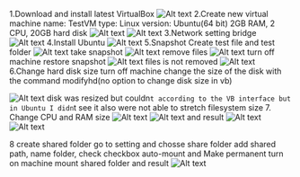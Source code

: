 1.Download and install latest VirtualBox
![Alt text](images/virtual_box_version.png)
2.Create new virtual machine
name: TestVM
type: Linux
version: Ubuntu(64 bit)
2GB RAM, 2 CPU, 20GB hard disk
![Alt text](images/disk_size.png)
![Alt text](images/amount_of_cpu.png)
3.Network setting bridge
![Alt text](images/bridge.png)
4.Install Ubuntu
![Alt text](images/os_version.png)
5.Snapshot
Create test file and test folder
![Alt text](images/test_files_before_snapshot.png)
take snapshot
![Alt text](images/take_snapshot.png)
remove files
![Alt text](images/remove_files_after_snapshot.png)
turn off machine
restore snapshot
![Alt text](images/restore_snapshot.png)
files is not removed
![Alt text](images/restored_state.png)
6.Change hard disk size
turn off machine
change the size of the disk with the command modifyhd(no option to change disk size in vb)

![Alt text](images/disk_resize.png)
disk was resized but couldn`t according to the VB interface but in Ubuntu I didn`t see it
also were not able to stretch filesystem size
7. Change CPU and RAM size
![Alt text](images/change_CPU.png)
![Alt text](images/change_RAM.png)
and result
![Alt text](images/increased_cpu.png)
![Alt text](images/increased_RAM.png)

8 create shared folder
go to setting and chosse share folder
add shared path, name folder, check checkbox auto-mount and Make permanent
turn on machine
mount shared folder
and result
![Alt text](images/shared_folder.png)
